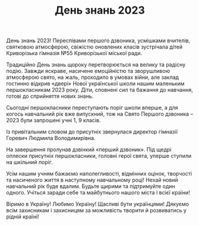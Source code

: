 ﻿---
title: День знань 2023
---

День знань 2023! Переспівами першого дзвоника, усмішками вчителів, святковою атмосферою, свіжістю оновлених класів зустрічала дітей Криворізька гімназія №55 Криворізької міської ради.

Традиційно День знань щороку перетворюється на велику та радісну подію. Завжди яскраве, насичене емоційністю та зворушливою атмосферою свято, на жаль, проходило в умовах війни, але заклад гостинно відкрив «двері» Нової української школи нашим маленьким першокласникам 2023 року. Діти, сповнені сил та бажання до навчання, готові до сприйняття нових знань.

Сьогодні першокласники переступають поріг школи вперше, а для когось навчальний рік вже випускний, тож на Свято Першого дзвоника – 2023 були запрошені учні 1, 9 класів.

Із привітальним словом до присутніх звернулася директор гімназії Горевич Людмила Володимирівна.

На завершення пролунав дзвінкий «перший дзвоник». Під щедрі оплески присутніх першокласники, головні герої свята, уперше ступили на шкільний поріг.

Усім нашим учням бажаємо наполегливості, відмінних оцінок, творчості та насиченого життя в наступному навчальному році! Нехай новий навчальний рік буде вдалим. Будьте щирими та підтримуйте один одного. Учіться заради себе та майбутнього нашого міста і всієї країни!

Віримо в Україну! Любимо Україну! Щасливі бути українцями! Дякуємо всім захисникам і захисницям за можливість творити й розвиватись у рідній країні!

<slideshow />
